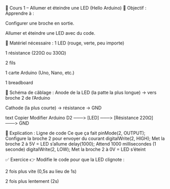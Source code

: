 🔧 Cours 1 – Allumer et éteindre une LED (Hello Arduino)
🎯 Objectif :
Apprendre à :

Configurer une broche en sortie.

Allumer et éteindre une LED avec du code.

🧰 Matériel nécessaire :
1 LED (rouge, verte, peu importe)

1 résistance (220Ω ou 330Ω)

2 fils

1 carte Arduino (Uno, Nano, etc.)

1 breadboard

🔌 Schéma de câblage :
Anode de la LED (la patte la plus longue) → vers broche 2 de l’Arduino

Cathode (la plus courte) → résistance → GND

text
Copier
Modifier
Arduino D2 ───> [LED] ───> [Résistance 220Ω] ───> GND

🧠 Explication :
Ligne de code	Ce que ça fait
pinMode(2, OUTPUT);	Configure la broche 2 pour envoyer du courant
digitalWrite(2, HIGH);	Met la broche 2 à 5V = LED s’allume
delay(1000);	Attend 1000 millisecondes (1 seconde)
digitalWrite(2, LOW);	Met la broche 2 à 0V = LED s’éteint

✅ Exercice
👉 Modifie le code pour que la LED clignote :

2 fois plus vite (0,5s au lieu de 1s)

2 fois plus lentement (2s)